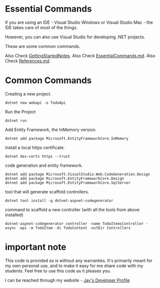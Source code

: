 # Essential Commands

If you are using an IDE - Visual Studio Windows or Visual Studio Mac - the IDE takes care of most of the things.

However, you can also use Visual Studio for developing .NET projects. 

These are some common commands.

Also Check [GettingStartedNotes](GettingStartedNotes.md).
Also Check [EssentialCommands.md](EssentialCommands.md).
Also Check [References.md](References.md).

# Common Commands

Creating a new project.

    dotnet new webapi -o TodoApi

Run the Project

    dotnet run

Add Entity Framework, the InMemory version.

    dotnet add package Microsoft.EntityFrameworkCore.InMemory

install a local https certificate.

    dotnet dev-certs https --trust

code generation and entity framework.

    dotnet add package Microsoft.VisualStudio.Web.CodeGeneration.Design
    dotnet add package Microsoft.EntityFrameworkCore.Design
    dotnet add package Microsoft.EntityFrameworkCore.SqlServer

tool that will generate scaffold controllers.
    
    dotnet tool install -g dotnet-aspnet-codegenerator

command to scaffold a new controller (with all the tools from above installed)

    dotnet-aspnet-codegenerator controller -name TodoItemsController -async -api -m TodoItem -dc TodoContext -outDir Controllers

# important note 

This code is provided as is without any warranties. It's primarily meant for my own personal use, and to make it easy for me share code with my students. Feel free to use this code as it pleases you.

I can be reached through my website - [Jay's Developer Profile](https://jay-study-nildana.github.io/developerprofile)